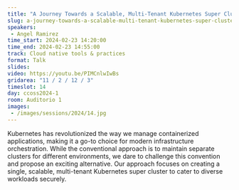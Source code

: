 ```yaml
---
title: "A Journey Towards a Scalable, Multi-Tenant Kubernetes Super Cluster"
slug: a-journey-towards-a-scalable-multi-tenant-kubernetes-super-cluster
speakers:
 - Angel Ramirez
time_start: 2024-02-23 14:20:00
time_end: 2024-02-23 14:55:00
track: Cloud native tools & practices
format: Talk
slides: 
video: https://youtu.be/PIMCnlwIwBs
gridarea: "11 / 2 / 12 / 3"
timeslot: 14
day: ccoss2024-1
room: Auditorio 1
images: 
 - /images/sessions/2024/14.jpg
---
```


Kubernetes has revolutionized the way we manage containerized applications, making it a go-to choice for modern infrastructure orchestration. While the conventional approach is to maintain separate clusters for different environments, we dare to challenge this convention and propose an exciting alternative. Our approach focuses on creating a single, scalable, multi-tenant Kubernetes super cluster to cater to diverse workloads securely.